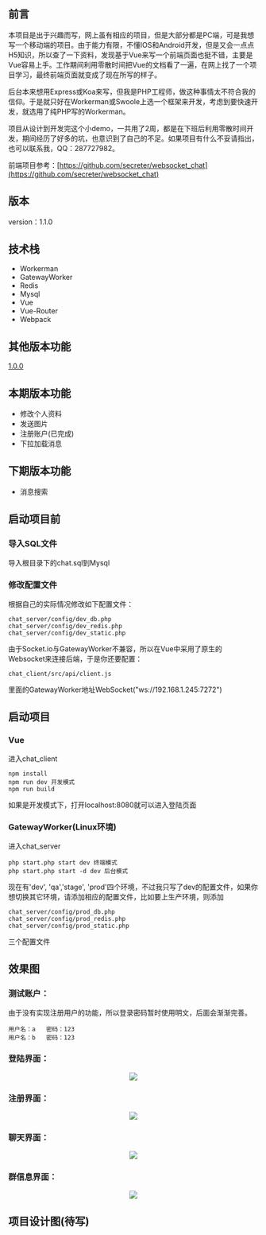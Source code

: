 ## 前言

本项目是出于兴趣而写，网上虽有相应的项目，但是大部分都是PC端，可是我想写一个移动端的项目。由于能力有限，不懂IOS和Android开发，但是又会一点点H5知识，所以查了一下资料，发现基于Vue来写一个前端页面也挺不错，主要是Vue容易上手。工作期间利用零散时间把Vue的文档看了一遍，在网上找了一个项目学习，最终前端页面就变成了现在所写的样子。

后台本来想用Express或Koa来写，但我是PHP工程师，做这种事情太不符合我的信仰。于是就只好在Workerman或Swoole上选一个框架来开发，考虑到要快速开发，就选用了纯PHP写的Workerman。

项目从设计到开发完这个小demo，一共用了2周，都是在下班后利用零散时间开发，期间经历了好多的坑，也意识到了自己的不足。如果项目有什么不妥请指出，也可以联系我，QQ：287727982。

前端项目参考：[https://github.com/secreter/websocket_chat](https://github.com/secreter/websocket_chat)
## 版本

version：1.1.0

## 技术栈

* Workerman
* GatewayWorker
* Redis
* Mysql
* Vue
* Vue-Router
* Webpack

## 其他版本功能
[1.0.0](https://github.com/Mosongxing/chat_project/tree/master/version/ver_1.0.0.md)

## 本期版本功能

* 修改个人资料
* 发送图片
* 注册账户(已完成)
* 下拉加载消息

## 下期版本功能

* 消息搜索

## 启动项目前

### 导入SQL文件

导入根目录下的chat.sql到Mysql

### 修改配置文件

根据自己的实际情况修改如下配置文件：

	chat_server/config/dev_db.php
	chat_server/config/dev_redis.php
	chat_server/config/dev_static.php

由于Socket.io与GatewayWorker不兼容，所以在Vue中采用了原生的Websocket来连接后端，于是你还要配置：
	
	chat_client/src/api/client.js

里面的GatewayWorker地址WebSocket("ws://192.168.1.245:7272")
	
## 启动项目

### Vue

进入chat_client

	npm install
	npm run dev 开发模式
	npm run build

如果是开发模式下，打开localhost:8080就可以进入登陆页面

### GatewayWorker(Linux环境)

进入chat_server

	php start.php start dev 终端模式
	php start.php start -d dev 后台模式

现在有'dev', 'qa','stage', 'prod'四个环境，不过我只写了dev的配置文件，如果你想切换其它环境，请添加相应的配置文件，比如要上生产环境，则添加

	chat_server/config/prod_db.php
	chat_server/config/prod_redis.php
	chat_server/config/prod_static.php

三个配置文件

## 效果图

### 测试账户：

由于没有实现注册用户的功能，所以登录密码暂时使用明文，后面会渐渐完善。

	用户名：a	密码：123
	用户名：b	密码：123

### 登陆界面：

<div align=center>
<img src="./other/20180128163628.png">
</div>

### 注册界面：

<div align=center>
<img src="./other/20180128163649.png">
</div>

### 聊天界面：

<div align=center>
<img src="./other/20180128164140.png">
</div>

### 群信息界面：

<div align=center>
<img src="./other/20180128164200.png">
</div>

## 项目设计图(待写)